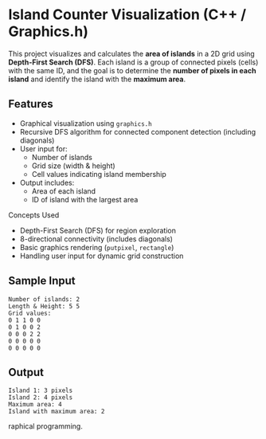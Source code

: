 
#  Island Counter Visualization (C++ / Graphics.h)

This project visualizes and calculates the **area of islands** in a 2D grid using **Depth-First Search (DFS)**. Each island is a group of connected pixels (cells) with the same ID, and the goal is to determine the **number of pixels in each island** and identify the island with the **maximum area**.

##  Features

- Graphical visualization using `graphics.h`
- Recursive DFS algorithm for connected component detection (including diagonals)
- User input for:
  - Number of islands
  - Grid size (width & height)
  - Cell values indicating island membership
- Output includes:
  - Area of each island
  - ID of island with the largest area


 Concepts Used

- Depth-First Search (DFS) for region exploration
- 8-directional connectivity (includes diagonals)
- Basic graphics rendering (`putpixel`, `rectangle`)
- Handling user input for dynamic grid construction

##  Sample Input

```
Number of islands: 2  
Length & Height: 5 5  
Grid values:  
0 1 1 0 0  
0 1 0 0 2  
0 0 0 2 2  
0 0 0 0 0  
0 0 0 0 0  
```

##  Output

```
Island 1: 3 pixels  
Island 2: 4 pixels  
Maximum area: 4  
Island with maximum area: 2
```
raphical programming.
